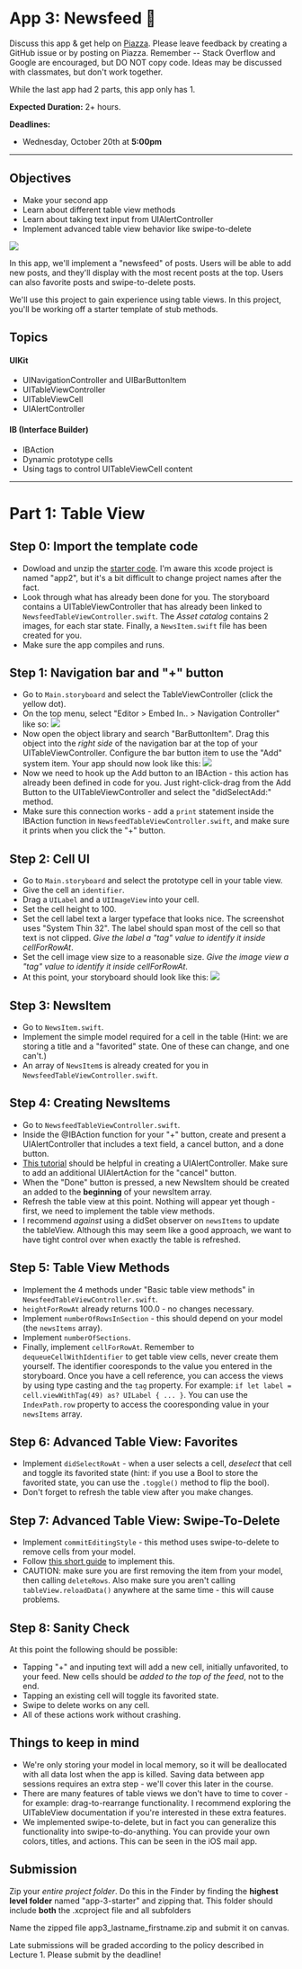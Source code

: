 # App 3: Newsfeed 📰

Discuss this app & get help on [Piazza](https://www.piazza.com/upenn/fall2021/cis1952012021c/home).
Please leave feedback by creating a GitHub issue or by posting on Piazza.
Remember -- Stack Overflow and Google are encouraged, but DO NOT copy code. Ideas may be discussed with classmates, but don't work together.

While the last app had 2 parts, this app only has 1.

**Expected Duration:** 2+ hours.

**Deadlines:**
* Wednesday, October 20th at **5:00pm**

- - - -

## Objectives
* Make your second app
* Learn about different table view methods
* Learn about taking text input from UIAlertController
* Implement advanced table view behavior like swipe-to-delete

![](/apps/app-3/assets/fig1.png?raw=true)

In this app, we'll implement a "newsfeed" of posts. Users will be able to add new posts, and they'll display with the most recent posts at the top. Users can also favorite posts and swipe-to-delete posts. 

We'll use this project to gain experience using table views. In this project, you'll be working off a starter template of stub methods.

## Topics

#### UIKit
* UINavigationController and UIBarButtonItem
* UITableViewController
* UITableViewCell
* UIAlertController

#### IB (Interface Builder)
* IBAction
* Dynamic prototype cells
* Using tags to control UITableViewCell content

---

# Part 1: Table View
## Step 0: Import the template code
* Dowload and unzip the [starter code](/apps/app-3/assets/app-3-starter.zip). I'm aware this xcode project is named "app2", but it's a bit difficult to change project names after the fact.
* Look through what has already been done for you. The storyboard contains a UITableViewController that has already been linked to `NewsfeedTableViewController.swift`. The *Asset catalog* contains 2 images, for each star state. Finally, a `NewsItem.swift` file has been created for you.
* Make sure the app compiles and runs.

## Step 1: Navigation bar and "+" button
* Go to `Main.storyboard` and select the TableViewController (click the yellow dot).
* On the top menu, select "Editor > Embed In.. > Navigation Controller" like so:
![](/apps/app-3/assets/fig2.png?raw=true)
* Now open the object library and search "BarButtonItem". Drag this object into the *right side* of the navigation bar at the top of your UITableViewController. Configure the bar button item to use the "Add" system item. Your app should now look like this:
![](/apps/app-3/assets/fig3.png?raw=true)
* Now we need to hook up the Add button to an IBAction - this action has already been defined in code for you. Just right-click-drag from the Add Button to the UITableViewController and select the "didSelectAdd:" method.
* Make sure this connection works - add a `print` statement inside the IBAction function in `NewsfeedTableViewController.swift`, and make sure it prints when you click the "+" button.

## Step 2: Cell UI
* Go to `Main.storyboard` and select the prototype cell in your table view.
* Give the cell an `identifier`.
* Drag a `UILabel` and a `UIImageView` into your cell. 
* Set the cell height to 100.
* Set the cell label text a larger typeface that looks nice. The screenshot uses "System Thin 32". The label should span most of the cell so that text is not clipped. *Give the label a "tag" value to identify it inside cellForRowAt*.
* Set the cell image view size to a reasonable size. *Give the image view a "tag" value to identify it inside cellForRowAt*.
* At this point, your storyboard should look like this:
![](/apps/app-3/assets/fig4.png?raw=true)

## Step 3: NewsItem
* Go to `NewsItem.swift`.
* Implement the simple model required for a cell in the table (Hint: we are storing a title and a "favorited" state. One of these can change, and one can't.)
* An array of `NewsItem`s is already created for you in `NewsfeedTableViewController.swift`.

## Step 4: Creating NewsItems
* Go to `NewsfeedTableViewController.swift`.
* Inside the @IBAction function for your "+" button, create and present a UIAlertController that includes a text field, a cancel button, and a done button.
* [This tutorial](https://www.hackingwithswift.com/example-code/uikit/how-to-add-a-uitextfield-to-a-uialertcontroller) should be helpful in creating a UIAlertController. Make sure to add an additional UIAlertAction for the "cancel" button.
* When the "Done" button is pressed, a new NewsItem should be created an added to the **beginning** of your newsItem array.
* Refresh the table view at this point. Nothing will appear yet though - first, we need to implement the table view methods.
* I recommend *against* using a didSet observer on `newsItems` to update the tableView. Although this may seem like a good approach, we want to have tight control over when exactly the table is refreshed.

## Step 5: Table View Methods
* Implement the 4 methods under "Basic table view methods" in `NewsfeedTableViewController.swift`.
* `heightForRowAt` already returns 100.0 - no changes necessary.
* Implement `numberOfRowsInSection`  - this should depend on your model (the `newsItems` array).
* Implement `numberOfSections`.
* Finally, implement `cellForRowAt`. Remember to `dequeueCellWithIdentifier` to get table view cells, never create them yourself. The identifier cooresponds to the value you entered in the storyboard. Once you have a cell reference, you can access the views by using type casting and the `tag` property. For example: `if let label = cell.viewWithTag(49) as? UILabel { ... }`. You can use the `IndexPath.row` property to access the cooresponding value in your `newsItems` array.

## Step 6: Advanced Table View: Favorites
* Implement `didSelectRowAt` - when a user selects a cell, *deselect* that cell and toggle its favorited state (hint: if you use a Bool to store the favorited state, you can use the `.toggle()` method to flip the bool).
* Don't forget to refresh the table view after you make changes.

## Step 7: Advanced Table View: Swipe-To-Delete
* Implement `commitEditingStyle` - this method uses swipe-to-delete to remove cells from your model.
* Follow [this short guide](https://www.hackingwithswift.com/example-code/uikit/how-to-swipe-to-delete-uitableviewcells) to implement this.
* CAUTION: make sure you are first removing the item from your model, then calling `deleteRows`. Also make sure you aren't calling `tableView.reloadData()` anywhere at the same time - this will cause problems.

## Step 8: Sanity Check
At this point the following should be possible:
* Tapping "+" and inputing text will add a new cell, initially unfavorited, to your feed. New cells should be *added to the top of the feed*, not to the end.
* Tapping an existing cell will toggle its favorited state.
* Swipe to delete works on any cell.
* All of these actions work without crashing.

## Things to keep in mind
* We're only storing your model in local memory, so it will be deallocated with all data lost when the app is killed. Saving data between app sessions requires an extra step - we'll cover this later in the course.
* There are many features of table views we don't have to time to cover - for example: drag-to-rearrange functionality. I recommend exploring the UITableView documentation if you're interested in these extra features.
* We implemented swipe-to-delete, but in fact you can generalize this functionality into swipe-to-do-anything. You can provide your own colors, titles, and actions. This can be seen in the iOS mail app.

## Submission
Zip your *entire project folder*. Do this in the Finder by finding the **highest level folder** named "app-3-starter" and zipping that. This folder should include **both** the .xcproject file and all subfolders 

Name the zipped file app3_lastname_firstname.zip and submit it on canvas.

Late submissions will be graded according to the policy described in Lecture 1. Please submit by the deadline!
